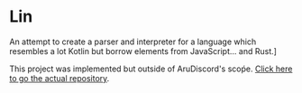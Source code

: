 # Lin

An attempt to create a parser and interpreter for a language which resembles a lot Kotlin but borrow elements from JavaScript... and Rust.]

This project was implemented but outside of AruDiscord's scoṕe. [Click here to go the actual repository](https://github.com/adriantodt/Lin).
